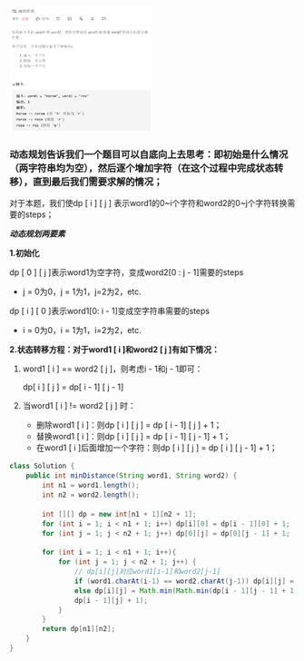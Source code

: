 <img src = 'https://github.com/leopardv10/DataStructure-and-ComputerAlgorithm/blob/master/%E5%8A%A8%E6%80%81%E8%A7%84%E5%88%92/images/LC%2072.png?raw=true' width =50%>

### 动态规划告诉我们一个题目可以自底向上去思考：即初始是什么情况（两字符串均为空），然后逐个增加字符（在这个过程中完成状态转移），直到最后我们需要求解的情况；

对于本题，我们使dp [ i ] [ j ] 表示word1的0~i个字符和word2的0~j个字符转换需要的steps；

***动态规划两要素***

**1.初始化**

dp [ 0 ] [ j ]表示word1为空字符，变成word2[0 : j - 1]需要的steps

+ j = 0为0，j = 1为1，j=2为2，etc.

dp [ i ] [ 0 ]表示word1[0: i - 1]变成空字符串需要的steps

+ i = 0为0，i = 1为1，i=2为2，etc.

**2.状态转移方程：对于word1 [ i ]和word2 [ j ]有如下情况：**

1. word1 [ i ] == word2 [ j ]，则考虑i - 1和j - 1即可：

   dp[ i ] [ j ] = dp[ i - 1] [ j - 1]

2. 当word1 [ i ] != word2 [ j ] 时：   

   + 删除word1 [ i ]：则dp [ i ] [ j ] = dp [ i - 1] [ j ] + 1；
   + 替换word1 [ i ]：则dp [ i ] [ j ] = dp [ i - 1] [ j - 1] + 1；
   + 在word1 [ i ]后面增加一个字符：则dp [ i ] [ j ] = dp [ i ] [ j - 1] + 1；

```java
class Solution {
    public int minDistance(String word1, String word2) {
        int n1 = word1.length();
        int n2 = word2.length();

        int [][] dp = new int[n1 + 1][n2 + 1];
        for (int i = 1; i < n1 + 1; i++) dp[i][0] = dp[i - 1][0] + 1;
        for (int j = 1; j < n2 + 1; j++) dp[0][j] = dp[0][j - 1] + 1;

        for (int i = 1; i < n1 + 1; i++){
            for (int j = 1; j < n2 + 1; j++) {
                // dp[i][j]对应word1[i-1]和word2[j-1]
                if (word1.charAt(i-1) == word2.charAt(j-1)) dp[i][j] = dp[i - 1][j - 1];
                else dp[i][j] = Math.min(Math.min(dp[i - 1][j - 1] + 1, dp[i][j - 1] + 1), 
                dp[i - 1][j] + 1);
            }
        }
        return dp[n1][n2];
    }
}
```

